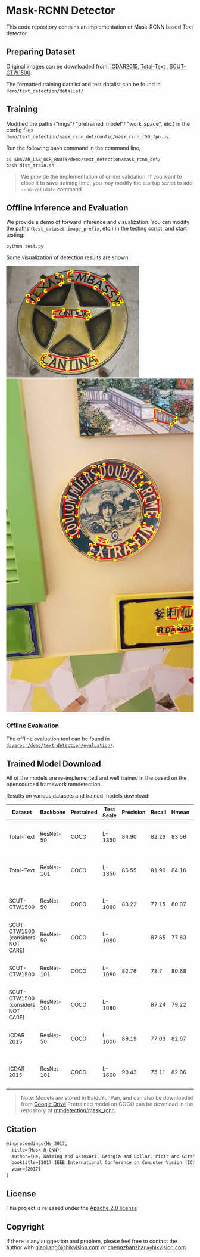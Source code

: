 # Mask-RCNN Detector

This code repository contains an implementation of Mask-RCNN based Text detector.

## Preparing Dataset
Original images can be downloaded from: [ICDAR2015](https://github.com/?ch=4), [Total-Text](https://github.com/cs-chan/Total-Text-Dataset "Total-Text") , [SCUT-CTW1500](https://github.com/Yuliang-Liu/Curve-Text-Detector).

The formatted training datalist and test datalist can be found in `demo/text_detection/datalist/`

## Training
Modified the paths ("imgs"/ "pretrained_model"/ "work_space", etc.) in the config files `demo/text_detection/mask_rcnn_det/config/mask_rcnn_r50_fpn.py`.

Run the following bash command in the command line,
```shell
cd $DAVAR_LAB_OCR_ROOT$/demo/text_detection/mask_rcnn_det/
bash dist_train.sh
```

> We provide the implementation of online validation. If you want to close it to save training time, you may modify the startup script to add `--no-validate` command.

## Offline Inference and Evaluation
We provide a demo of forward inference and visualization. You can modify the paths (`test_dataset`, `image_prefix`, etc.) in the testing script, and start testing:
```shell
python test.py 
```
Some visualization of detection results are shown:

![./vis/img628.jpg](./vis/img628.jpg)
![./vis/img1099.jpg](./vis/img1099.jpg)

### Offline Evaluation

The offline evaluation tool can be found in [`davarocr/demo/text_detection/evaluation/`](../evalution/).

## Trained Model Download
All of the models are re-implemented and well trained in the based on the opensourced framework mmdetection.

Results on various datasets and trained models download:

|   Dataset             | Backbone  | Pretrained |Test Scale| Precision | Recall | Hmean | Links               |
| --------------------- |---------- | ---------- | ----     |--------- | ------ | ----- | ------------------- |
| Total-Text            | ResNet-50 |  COCO      | L-1350| 84.90     | 82.26  | 83.56 | [config](config/mask_rcnn_r50_fpn_tt.py), [pth](https://pan.baidu.com/s/1VzKduWXSqMhmvX6YFmlCJQ) (Access Code: k17n)         |
| Total-Text            | ResNet-101|  COCO      |  L-1350|86.55     | 81.90  | 84.16 | [config](config/mask_rcnn_r101_fpn_tt.py), [pth](https://pan.baidu.com/s/1VzKduWXSqMhmvX6YFmlCJQ) (Access Code: k17n)         |
| SCUT-CTW1500          | ResNet-50 |  COCO      |  L-1080|83.22     | 77.15  | 80.07 | [config](config/mask_rcnn_r50_fpn_ctw.py), [pth](https://pan.baidu.com/s/1VzKduWXSqMhmvX6YFmlCJQ) (Access Code: k17n)         |
| SCUT-CTW1500 (considers NOT CARE)  | ResNet-50 |  COCO  |  L-1080|   | 87.65     | 77.63  | 82.33 | -       |
| SCUT-CTW1500          | ResNet-101 |  COCO     |  L-1080| 82.76     | 78.7  | 80.68 | [config](config/mask_rcnn_r101_ctw.py), [pth](https://pan.baidu.com/s/1VzKduWXSqMhmvX6YFmlCJQ) (Access Code: k17n)        |
| SCUT-CTW1500 (considers NOT CARE)  | ResNet-101| COCO   |  L-1080|   | 87.24     | 79.22  | 83.04 | -        |
| ICDAR 2015            | ResNet-50 | COCO       |  L-1600| 89.19     | 77.03     | 82.67 |[config](config/mask_rcnn_r101_ctw.py), [pth](https://pan.baidu.com/s/1VzKduWXSqMhmvX6YFmlCJQ) (Access Code: k17n)|
| ICDAR 2015            | ResNet-101 | COCO       | L-1600| 90.43     | 75.11     | 82.06|[config](config/mask_rcnn_r101_ctw.py), [pth](https://pan.baidu.com/s/1VzKduWXSqMhmvX6YFmlCJQ) (Access Code: k17n)|
> Note: Models are stored in BaiduYunPan, and can also be downloaded from [Google Drive](https://drive.google.com/drive/folders/1w2cwYiuneb2qRM3e-82pylIUqGr8hs0d?usp=sharing)
> Pretrained model on COCO can be download in the repository of [mmdetection/mask_rcnn](https://github.com/open-mmlab/mmdetection/tree/master/configs/mask_rcnn).

## Citation

``` markdown
@inproceedings{He_2017,
  title={Mask R-CNN},
  author={He, Kaiming and Gkioxari, Georgia and Dollar, Piotr and Girshick, Ross},
  booktitle={2017 IEEE International Conference on Computer Vision (ICCV)},
  year={2017}
}
```

## License
This project is released under the [Apache 2.0 license](../../../davar_ocr/LICENSE)

## Copyright
If there is any suggestion and problem, please feel free to contact the author with qiaoliang6@hikvision.com or chengzhanzhan@hikvision.com.
